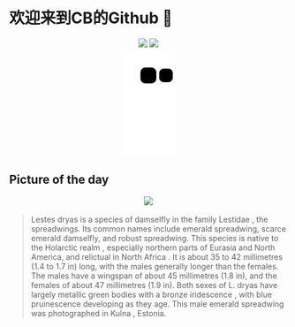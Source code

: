 
# 欢迎来到CB的Github 👋

<div align="center">
  <img height="137px" src="https://github-readme-stats.vercel.app/api?username=SuperCB&show_icons=true&theme=radical" />
  <img height="137px" src="https://github-readme-stats.vercel.app/api/top-langs/?username=SuperCB&hide_title=true&hide_border=true&layout=compact&langs_count=6&text_color=000&icon_color=fff" />
</div>


<div align="center">
    <img src="./contribution-snake/github-contribution-grid-snake.svg" />
</div>



## Picture of the day
<div align="center">
  <img width=400px src="https://upload.wikimedia.org/wikipedia/commons/thumb/7/72/Lestes_dryas_male_%28side_view%29_-_Kulna.jpg/500px-Lestes_dryas_male_%28side_view%29_-_Kulna.jpg" />
</div>

>Lestes dryas  is a species of  damselfly  in the family  Lestidae , the spreadwings. Its common names include emerald spreadwing, scarce emerald damselfly, and robust spreadwing. This species is native to the  Holarctic realm , especially northern parts of Eurasia and North America, and  relictual  in  North Africa . It is about 35 to 42 millimetres (1.4 to 1.7 in) long, with the males generally longer than the females. The males have a  wingspan  of about 45 millimetres (1.8 in), and the females of about 47 millimetres (1.9 in). Both sexes of  L. dryas  have largely metallic green bodies with a bronze  iridescence , with blue  pruinescence  developing as they age. This male emerald spreadwing was photographed in  Kulna , Estonia.


